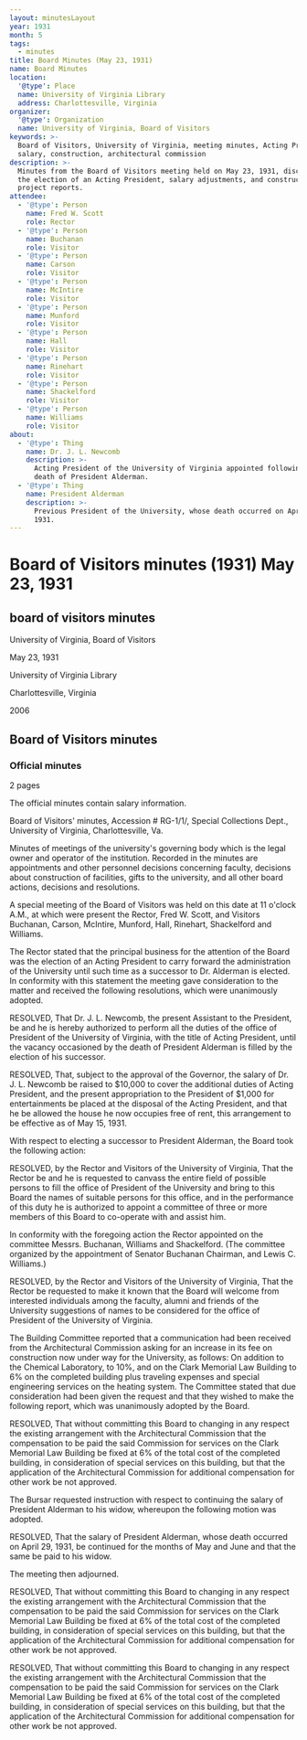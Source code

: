 ```yaml
---
layout: minutesLayout
year: 1931
month: 5
tags:
  - minutes
title: Board Minutes (May 23, 1931)
name: Board Minutes
location:
  '@type': Place
  name: University of Virginia Library
  address: Charlottesville, Virginia
organizer:
  '@type': Organization
  name: University of Virginia, Board of Visitors
keywords: >-
  Board of Visitors, University of Virginia, meeting minutes, Acting President,
  salary, construction, architectural commission
description: >-
  Minutes from the Board of Visitors meeting held on May 23, 1931, discussing
  the election of an Acting President, salary adjustments, and construction
  project reports.
attendee:
  - '@type': Person
    name: Fred W. Scott
    role: Rector
  - '@type': Person
    name: Buchanan
    role: Visitor
  - '@type': Person
    name: Carson
    role: Visitor
  - '@type': Person
    name: McIntire
    role: Visitor
  - '@type': Person
    name: Munford
    role: Visitor
  - '@type': Person
    name: Hall
    role: Visitor
  - '@type': Person
    name: Rinehart
    role: Visitor
  - '@type': Person
    name: Shackelford
    role: Visitor
  - '@type': Person
    name: Williams
    role: Visitor
about:
  - '@type': Thing
    name: Dr. J. L. Newcomb
    description: >-
      Acting President of the University of Virginia appointed following the
      death of President Alderman.
  - '@type': Thing
    name: President Alderman
    description: >-
      Previous President of the University, whose death occurred on April 29,
      1931.
---
```


<!-- altadded -->
<!-- altadded -->

<!-- llmmeta -->



<!-- llmformatted -->

# Board of Visitors minutes (1931) May 23, 1931

## board of visitors minutes

University of Virginia, Board of Visitors

May 23, 1931

University of Virginia Library

Charlottesville, Virginia

2006

## Board of Visitors minutes

### Official minutes

2 pages

The official minutes contain salary information.

Board of Visitors' minutes, Accession # RG-1/1/, Special Collections Dept., University of Virginia, Charlottesville, Va.

Minutes of meetings of the university's governing body which is the legal owner and operator of the institution. Recorded in the minutes are appointments and other personnel decisions concerning faculty, decisions about construction of facilities, gifts to the university, and all other board actions, decisions and resolutions.

A special meeting of the Board of Visitors was held on this date at 11 o'clock A.M., at which were present the Rector, Fred W. Scott, and Visitors Buchanan, Carson, McIntire, Munford, Hall, Rinehart, Shackelford and Williams.

The Rector stated that the principal business for the attention of the Board was the election of an Acting President to carry forward the administration of the University until such time as a successor to Dr. Alderman is elected. In conformity with this statement the meeting gave consideration to the matter and received the following resolutions, which were unanimously adopted.

RESOLVED, That Dr. J. L. Newcomb, the present Assistant to the President, be and he is hereby authorized to perform all the duties of the office of President of the University of Virginia, with the title of Acting President, until the vacancy occasioned by the death of President Alderman is filled by the election of his successor.

RESOLVED, That, subject to the approval of the Governor, the salary of Dr. J. L. Newcomb be raised to $10,000 to cover the additional duties of Acting President, and the present appropriation to the President of $1,000 for entertainments be placed at the disposal of the Acting President, and that he be allowed the house he now occupies free of rent, this arrangement to be effective as of May 15, 1931.

With respect to electing a successor to President Alderman, the Board took the following action:

RESOLVED, by the Rector and Visitors of the University of Virginia, That the Rector be and he is requested to canvass the entire field of possible persons to fill the office of President of the University and bring to this Board the names of suitable persons for this office, and in the performance of this duty he is authorized to appoint a committee of three or more members of this Board to co-operate with and assist him.

In conformity with the foregoing action the Rector appointed on the committee Messrs. Buchanan, Williams and Shackelford. (The committee organized by the appointment of Senator Buchanan Chairman, and Lewis C. Williams.)

RESOLVED, by the Rector and Visitors of the University of Virginia, That the Rector be requested to make it known that the Board will welcome from interested individuals among the faculty, alumni and friends of the University suggestions of names to be considered for the office of President of the University of Virginia.

The Building Committee reported that a communication had been received from the Architectural Commission asking for an increase in its fee on construction now under way for the University, as follows: On addition to the Chemical Laboratory, to 10%, and on the Clark Memorial Law Building to 6% on the completed building plus traveling expenses and special engineering services on the heating system. The Committee stated that due consideration had been given the request and that they wished to make the following report, which was unanimously adopted by the Board.

RESOLVED, That without committing this Board to changing in any respect the existing arrangement with the Architectural Commission that the compensation to be paid the said Commission for services on the Clark Memorial Law Building be fixed at 6% of the total cost of the completed building, in consideration of special services on this building, but that the application of the Architectural Commission for additional compensation for other work be not approved.

The Bursar requested instruction with respect to continuing the salary of President Alderman to his widow, whereupon the following motion was adopted.

RESOLVED, That the salary of President Alderman, whose death occurred on April 29, 1931, be continued for the months of May and June and that the same be paid to his widow.

The meeting then adjourned.

RESOLVED, That without committing this Board to changing in any respect the existing arrangement with the Architectural Commission that the compensation to be paid the said Commission for services on the Clark Memorial Law Building be fixed at 6% of the total cost of the completed building, in consideration of special services on this building, but that the application of the Architectural Commission for additional compensation for other work be not approved.

RESOLVED, That without committing this Board to changing in any respect the existing arrangement with the Architectural Commission that the compensation to be paid the said Commission for services on the Clark Memorial Law Building be fixed at 6% of the total cost of the completed building, in consideration of special services on this building, but that the application of the Architectural Commission for additional compensation for other work be not approved.
